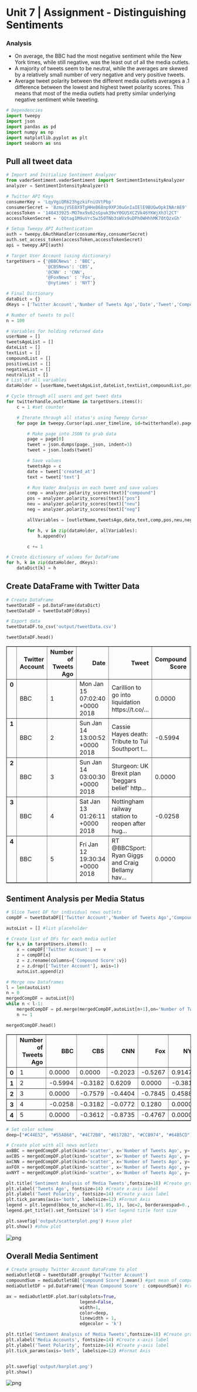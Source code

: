 
# Unit 7 | Assignment - Distinguishing Sentiments

### Analysis
- On average, the BBC had the most negative sentiment while the New York times, while still negative, was the least out of all the media outlets.
- A majority of tweets seem to be neutral, while the averages are skewed by a relatively small number of very negative and very positive tweets.
- Average tweet polarity between the different media outlets averages a .1 difference between the lowest and highest tweet polarity scores. This means that most of the media outlets had pretty similar underlying negative sentiment while tweeting.


```python
# Dependencies
import tweepy
import json
import pandas as pd
import numpy as np
import matplotlib.pyplot as plt
import seaborn as sns
```

## Pull all tweet data


```python
# Import and Initialize Sentiment Analyzer
from vaderSentiment.vaderSentiment import SentimentIntensityAnalyzer
analyzer = SentimentIntensityAnalyzer()

# Twitter API Keys
consumerKey = 'LqyVgiQR623hgzkiFniUVtPbp'
consumerSecret = '8zmujVSE8X9TgHHeB68np9XPJ0uGnIaIElE9BUGwOpkINArAE9'
accessToken = '148433925-MO7mx9x62sGpuk39xY0GU5XCZVk46YKWjXh3l2CT'
accessTokenSecret = 'QQtag1M9uVrc5w350TNb3sWVx9uDPh0WHhhMK70tQzxGh'

# Setup Tweepy API Authentication
auth = tweepy.OAuthHandler(consumerKey,consumerSecret)
auth.set_access_token(accessToken,accessTokenSecret)
api = tweepy.API(auth)

# Target User Account (using dictionary)
targetUsers = {'@BBCNews' : 'BBC',
               '@CBSNews': 'CBS',
               '@CNN' : 'CNN',
               '@FoxNews' : 'Fox',
               '@nytimes' : 'NYT'}

# Final Dictionary
dataDict = {}
dKeys = ['Twitter Account','Number of Tweets Ago','Date','Tweet','Compound Score','Positive Score','Neutral Score','Negative Score'] #dictionary keys

# Number of tweets to pull
n = 100

# Variables for holding returned data
userName = []
tweetsAgoList = []
dateList = []
textList = []
compoundList = []
positiveList = []
negativeList = []
neutralList = []
# List of all variables
dataHolder = [userName,tweetsAgoList,dateList,textList,compoundList,positiveList,negativeList,neutralList]

# Cycle through all users and get tweet data
for twitterhandle,outletName in targetUsers.items():
    c = 1 #set counter

    # Iterate through all status's using Tweepy Cursor
    for page in tweepy.Cursor(api.user_timeline, id=twitterhandle).pages(n):

        # Make page into JSON to grab data
        page = page[0]
        tweet = json.dumps(page._json, indent=3)
        tweet = json.loads(tweet)

        # Save values
        tweetsAgo = c
        date = tweet['created_at']
        text = tweet['text']

        # Run Vader Analysis on each tweet and save values
        comp = analyzer.polarity_scores(text)["compound"]
        pos = analyzer.polarity_scores(text)["pos"]
        neu = analyzer.polarity_scores(text)["neu"]
        neg = analyzer.polarity_scores(text)["neg"]

        allVariables = [outletName,tweetsAgo,date,text,comp,pos,neu,neg]

        for h, v in zip(dataHolder, allVariables):
            h.append(v)

        c += 1

# Create dictionary of values for DataFrame
for h, k in zip(dataHolder, dKeys):
    dataDict[k] = h
```

## Create DataFrame with Twitter Data


```python
# Create DataFrame
tweetDataDF = pd.DataFrame(dataDict)
tweetDataDF = tweetDataDF[dKeys]

# Export data
tweetDataDF.to_csv('output/tweetData.csv')

tweetDataDF.head()
```




<div>
<style>
    .dataframe thead tr:only-child th {
        text-align: right;
    }

    .dataframe thead th {
        text-align: left;
    }

    .dataframe tbody tr th {
        vertical-align: top;
    }
</style>
<table border="1" class="dataframe">
  <thead>
    <tr style="text-align: right;">
      <th></th>
      <th>Twitter Account</th>
      <th>Number of Tweets Ago</th>
      <th>Date</th>
      <th>Tweet</th>
      <th>Compound Score</th>
      <th>Positive Score</th>
      <th>Neutral Score</th>
      <th>Negative Score</th>
    </tr>
  </thead>
  <tbody>
    <tr>
      <th>0</th>
      <td>BBC</td>
      <td>1</td>
      <td>Mon Jan 15 07:02:40 +0000 2018</td>
      <td>Carillion to go into liquidation https://t.co/...</td>
      <td>0.0000</td>
      <td>0.000</td>
      <td>1.000</td>
      <td>0.000</td>
    </tr>
    <tr>
      <th>1</th>
      <td>BBC</td>
      <td>2</td>
      <td>Sun Jan 14 13:00:52 +0000 2018</td>
      <td>Cassie Hayes death: Tribute to Tui Southport t...</td>
      <td>-0.5994</td>
      <td>0.000</td>
      <td>0.698</td>
      <td>0.302</td>
    </tr>
    <tr>
      <th>2</th>
      <td>BBC</td>
      <td>3</td>
      <td>Sun Jan 14 03:00:30 +0000 2018</td>
      <td>Sturgeon: UK Brexit plan 'beggars belief' http...</td>
      <td>0.0000</td>
      <td>0.000</td>
      <td>1.000</td>
      <td>0.000</td>
    </tr>
    <tr>
      <th>3</th>
      <td>BBC</td>
      <td>4</td>
      <td>Sat Jan 13 01:26:11 +0000 2018</td>
      <td>Nottingham railway station to reopen after hug...</td>
      <td>-0.0258</td>
      <td>0.197</td>
      <td>0.598</td>
      <td>0.205</td>
    </tr>
    <tr>
      <th>4</th>
      <td>BBC</td>
      <td>5</td>
      <td>Fri Jan 12 19:30:34 +0000 2018</td>
      <td>RT @BBCSport: Ryan Giggs and Craig Bellamy hav...</td>
      <td>0.0000</td>
      <td>0.000</td>
      <td>1.000</td>
      <td>0.000</td>
    </tr>
  </tbody>
</table>
</div>



## Sentiment Analysis per Media Status


```python
# Slice Tweet DF for individual news outlets
compDF = tweetDataDF[['Twitter Account','Number of Tweets Ago','Compound Score']]

autoList = [] #list placeholder

# Create list of DFs for each media outlet
for k,v in targetUsers.items():
    x = compDF['Twitter Account'] == v
    z = compDF[x]
    z = z.rename(columns={'Compound Score':v})
    z = z.drop(['Twitter Account'], axis=1)
    autoList.append(z)

# Merge new Dataframes
l = len(autoList)
n = 0
mergedCompDF = autoList[0]
while n < l-1:
    mergedCompDF = pd.merge(mergedCompDF,autoList[n+1],on='Number of Tweets Ago')
    n += 1

mergedCompDF.head()
```




<div>
<style>
    .dataframe thead tr:only-child th {
        text-align: right;
    }

    .dataframe thead th {
        text-align: left;
    }

    .dataframe tbody tr th {
        vertical-align: top;
    }
</style>
<table border="1" class="dataframe">
  <thead>
    <tr style="text-align: right;">
      <th></th>
      <th>Number of Tweets Ago</th>
      <th>BBC</th>
      <th>CBS</th>
      <th>CNN</th>
      <th>Fox</th>
      <th>NYT</th>
    </tr>
  </thead>
  <tbody>
    <tr>
      <th>0</th>
      <td>1</td>
      <td>0.0000</td>
      <td>0.0000</td>
      <td>-0.2023</td>
      <td>-0.5267</td>
      <td>0.9147</td>
    </tr>
    <tr>
      <th>1</th>
      <td>2</td>
      <td>-0.5994</td>
      <td>-0.3182</td>
      <td>0.6209</td>
      <td>0.0000</td>
      <td>-0.3818</td>
    </tr>
    <tr>
      <th>2</th>
      <td>3</td>
      <td>0.0000</td>
      <td>-0.7579</td>
      <td>-0.4404</td>
      <td>-0.7845</td>
      <td>0.4588</td>
    </tr>
    <tr>
      <th>3</th>
      <td>4</td>
      <td>-0.0258</td>
      <td>-0.3182</td>
      <td>-0.0772</td>
      <td>0.1280</td>
      <td>0.0000</td>
    </tr>
    <tr>
      <th>4</th>
      <td>5</td>
      <td>0.0000</td>
      <td>-0.3612</td>
      <td>-0.8735</td>
      <td>-0.4767</td>
      <td>0.0000</td>
    </tr>
  </tbody>
</table>
</div>




```python
# Set color scheme
deep=["#C44E52", "#55A868", "#4C72B0", "#8172B2", "#CCB974", "#64B5CD"]

# Create plot with all news outlets
axBBC = mergedCompDF.plot(kind='scatter', x='Number of Tweets Ago', y='BBC', color=deep[0], label='BBC', s=100, linewidths = 1, edgecolors = 'k', alpha=0.8)    
axCBS = mergedCompDF.plot(kind='scatter', x='Number of Tweets Ago', y='CBS', color=deep[1], ax=axBBC, label='CBS', s=100, linewidths = 1, edgecolors = 'k', alpha=0.8)    
axCNN = mergedCompDF.plot(kind='scatter', x='Number of Tweets Ago', y='CNN', color=deep[2], ax=axBBC, label='CNN', s=100, linewidths = 1, edgecolors = 'k', alpha=0.8)    
axFOX = mergedCompDF.plot(kind='scatter', x='Number of Tweets Ago', y='Fox', color=deep[3], ax=axBBC, label='Fox', s=100, linewidths = 1, edgecolors = 'k', alpha=0.8)    
axNYT = mergedCompDF.plot(kind='scatter', x='Number of Tweets Ago', y='NYT', color=deep[4], ax=axBBC, label='NYT', s=100, linewidths = 1, edgecolors = 'k', alpha=0.8)    

plt.title('Sentiment Analysis of Media Tweets',fontsize=18) #Create graph title
plt.xlabel('Tweets Ago', fontsize=14) #Create x-axis label
plt.ylabel('Tweet Polarity', fontsize=14) #Create y-axis label
plt.tick_params(axis='both', labelsize=12) #Format Axis
legend = plt.legend(bbox_to_anchor=(1.05, 1), loc=2, borderaxespad=0., title='Media Sources', fontsize=12)
legend.get_title().set_fontsize('14') #Set legend title font size

plt.savefig('output/scatterplot.png') #save plot
plt.show() #show plot
```


![png](resources/output_8_0.png)


## Overall Media Sentiment


```python
# Create groupby Twitter Account DataFrame to plot
mediaOutletGB = tweetDataDF.groupby('Twitter Account')
compoundSum = mediaOutletGB['Compound Score'].mean() #get mean of compound score
mediaOutletDF = pd.DataFrame({'Mean Compound Score' : compoundSum}) #create DF

ax = mediaOutletDF.plot.bar(subplots=True,
                            legend=False,
                            width=1,
                            color=deep,
                            linewidth = 1,
                            edgecolor = 'k')

plt.title('Sentiment Analysis of Media Tweets',fontsize=18) #Create graph title
plt.xlabel('Media Accounts', fontsize=14) #Create x-axis label
plt.ylabel('Tweet Polarity', fontsize=14) #Create y-axis label
plt.tick_params(axis='both', labelsize=12) #Format Axis


plt.savefig('output/barplot.png')
plt.show()
```


![png](resources/output_10_0.png)
